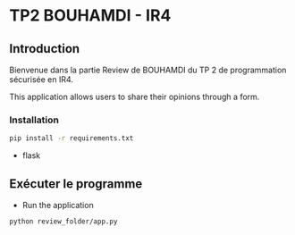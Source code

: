 # TP2 BOUHAMDI - IR4

## Introduction

Bienvenue dans la partie Review de BOUHAMDI du TP 2 de programmation sécurisée en IR4.

This application allows users to share their opinions through a form.

### Installation

```bash
pip install -r requirements.txt
```

- flask

## Exécuter le programme

- Run the application

```bash
python review_folder/app.py
```
